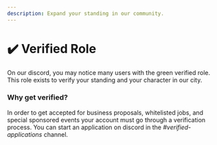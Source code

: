 ```yaml
---
description: Expand your standing in our community.
---
```


# ✔️ Verified Role

On our discord, you may notice many users with the green verified role. This role exists to verify your standing and your character in our city.&#x20;



### **Why get verified?**

In order to get accepted for business proposals, whitelisted jobs, and special sponsored events your account must go through a verification process. You can start an application on discord in the _#verified-applications_ channel.

